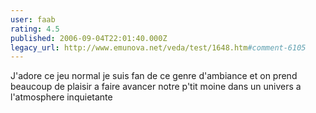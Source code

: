 ```yaml
---
user: faab
rating: 4.5
published: 2006-09-04T22:01:40.000Z
legacy_url: http://www.emunova.net/veda/test/1648.htm#comment-6105
---
```

J'adore ce jeu normal je suis fan de ce genre d'ambiance et on prend beaucoup de plaisir a faire avancer notre p'tit moine dans un univers a l'atmosphere inquietante